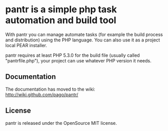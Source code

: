 pantr is a simple php task automation and build tool
====================================================

With pantr you can manage automate tasks (for example the build process and distribution)
using the PHP language. You can also use it as a project local PEAR installer.

pantr requires at least PHP 5.3.0 for the build file (usually called "pantrfile.php"), your
project can use whatever PHP version it needs.

Documentation
-------------

The documentation has moved to the wiki: http://wiki.github.com/pago/pantr/

License
-------

pantr is released under the OpenSource MIT license.